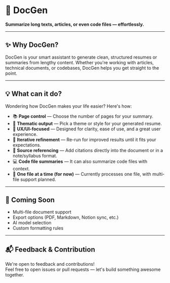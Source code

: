 # 📄 DocGen

**Summarize long texts, articles, or even code files — effortlessly.**

---

## ✨ Why DocGen?

DocGen is your smart assistant to generate clean, structured resumes or summaries from lengthy content. Whether you're working with articles, technical documents, or codebases, DocGen helps you get straight to the point.

---

## 💡 What can it do?

Wondering how DocGen makes your life easier? Here's how:

- 📚 **Page control** — Choose the number of pages for your summary.
- 🎨 **Thematic output** — Pick a theme or style for your generated resume.
- 🧠 **UX/UI-focused** — Designed for clarity, ease of use, and a great user experience.
- 🔁 **Iterative refinement** — Re-run for improved results until it fits your expectations.
- 📎 **Source referencing** — Add citations directly into the document or in a note/syllabus format.
- 💻 **Code file summaries** — It can also summarize code files with context.
- 📁 **One file at a time (for now)** — Currently processes one file, with multi-file support planned.

---

## 🚧 Coming Soon

- Multi-file document support
- Export options (PDF, Markdown, Notion sync, etc.)
- AI model selection
- Custom formatting rules

---

## 📬 Feedback & Contribution

We're open to feedback and contributions!  
Feel free to open issues or pull requests — let's build something awesome together.

